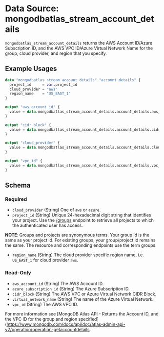 # Data Source: mongodbatlas_stream_account_details

`mongodbatlas_stream_account_details` returns the AWS Account ID/Azure Subscription ID, and the AWS VPC ID/Azure Virtual Network Name for the group, cloud provider, and region that you specify.

## Example Usages
```terraform
data "mongodbatlas_stream_account_details" "account_details" {
  project_id     = var.project_id
  cloud_provider = "aws"
  region_name    = "US_EAST_1"
}

output "aws_account_id" {
  value = data.mongodbatlas_stream_account_details.account_details.aws_account_id
}

output "cidr_block" {
  value = data.mongodbatlas_stream_account_details.account_details.cidr_block
}

output "cloud_provider" {
  value = data.mongodbatlas_stream_account_details.account_details.cloud_provider
}

output "vpc_id" {
  value = data.mongodbatlas_stream_account_details.account_details.vpc_id
}
```

<!-- schema generated by tfplugindocs -->
## Schema

### Required

- `cloud_provider` (String) One of `aws` or `azure`.
- `project_id` (String) Unique 24-hexadecimal digit string that identifies your project. Use the [/groups](https://www.mongodb.com/docs/api/doc/atlas-admin-api-v2/operation/operation-listprojects) endpoint to retrieve all projects to which the authenticated user has access.

**NOTE**: Groups and projects are synonymous terms. Your group id is the same as your project id. For existing groups, your group/project id remains the same. The resource and corresponding endpoints use the term groups.
- `region_name` (String) The cloud provider specific region name, i.e. `US_EAST_1` for cloud provider `aws`.

### Read-Only

- `aws_account_id` (String) The AWS Account ID.
- `azure_subscription_id` (String) The Azure Subscription ID.
- `cidr_block` (String) The AWS VPC or Azure Virtual Network CIDR Block.
- `virtual_network_name` (String) The name of the Azure Virtual Network.
- `vpc_id` (String) The AWS VPC ID.

For more information see [MongoDB Atlas API - Returns the Account ID, and the VPC ID for the group and region specified](https://www.mongodb.com/docs/api/doc/atlas-admin-api-v2/operation/operation-getaccountdetails.
